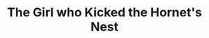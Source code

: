 ---
layout: book
title: "The Girl who Kicked the Hornet's Nest"
image_path: /images/books/the-girl-who-kicked-the-hornets-nest.jpg
---